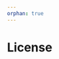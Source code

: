 ```yaml
---
orphan: true
---
```


# License

```{include} ../LICENSE

```
                                                                                                                                                                                                                                                                                                                  